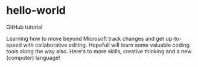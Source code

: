 # hello-world
GitHub tutorial

Learning how to move beyond Microsoft track changes and get up-to-speed with collaborative editing. Hopefull will learn some valuable coding tools along the way also. Here's to more skills, creative thinking and a new (computer) language! 
